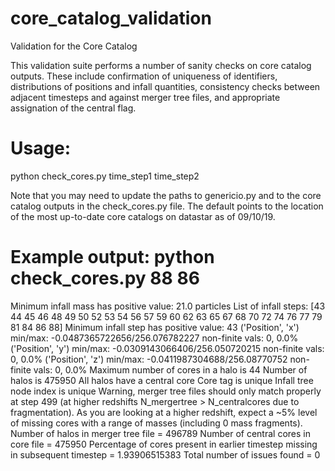 # core_catalog_validation
Validation for the Core Catalog

This validation suite performs a number of sanity checks on core catalog outputs. These include confirmation of uniqueness of identifiers, distributions of positions and infall quantities, consistency checks between adjacent timesteps and against merger tree files, and appropriate assignation of the central flag.   

# Usage: 
python check_cores.py time_step1 time_step2
 
Note that you may need to update the paths to genericio.py and to the core catalog outputs in the check_cores.py file. The default points to the location of the most up-to-date core catalogs on datastar as of 09/10/19. 


# Example output: python check_cores.py 88 86

Minimum infall mass has positive value: 21.0 particles
List of infall steps:
[43 44 45 46 48 49 50 52 53 54 56 57 59 60 62 63 65 67 68 70 72 74 76 77 79
 81 84 86 88]
Minimum infall step has positive value: 43
('Position', 'x')
	 min/max: -0.0487365722656/256.076782227
	 non-finite vals: 0, 0.0%
('Position', 'y')
	 min/max: -0.0309143066406/256.050720215
	 non-finite vals: 0, 0.0%
('Position', 'z')
	 min/max: -0.0411987304688/256.08770752
	 non-finite vals: 0, 0.0%
Maximum number of cores in a halo is 44
Number of halos is 475950
All halos have a central core
Core tag is unique
Infall tree node index is unique
Warning, merger tree files should only match properly at step 499 (at higher redshifts N_mergertree > N_centralcores due to fragmentation). As you are looking at a higher redshift, expect a ~5% level of missing cores with a range of masses (including 0 mass fragments).
Number of halos in merger tree file = 496789
Number of central cores in core file = 475950
Percentage of cores present in earlier timestep missing in subsequent timestep = 1.93906515383
Total number of issues found = 0


